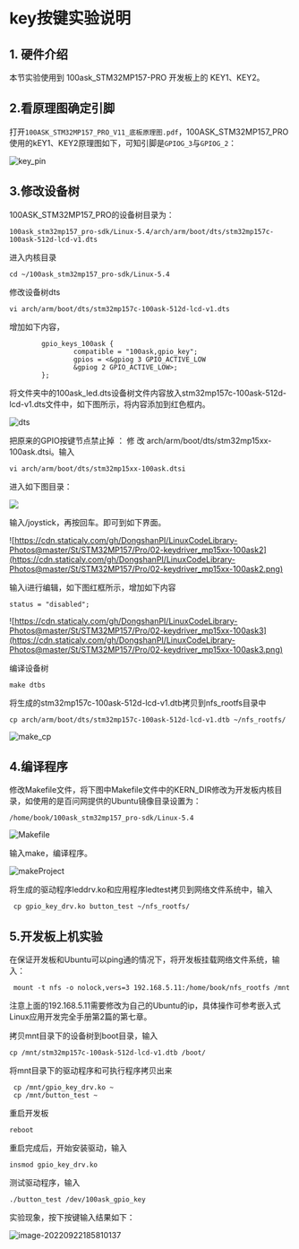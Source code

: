 # key按键实验说明

## 1. 硬件介绍

本节实验使用到 100ask_STM32MP157-PRO 开发板上的 KEY1、KEY2。

## 2.看原理图确定引脚

打开`100ASK_STM32MP157_PRO_V11_底板原理图.pdf`，100ASK_STM32MP157_PRO使用的kEY1、KEY2原理图如下，可知引脚是`GPIOG_3`与`GPIOG_2`：

![key_pin](https://cdn.staticaly.com/gh/DongshanPI/LinuxCodeLibrary-Photos@master/St/STM32MP157/Pro/02-keydriver_key_pin.png)

## 3.修改设备树

100ASK_STM32MP157_PRO的设备树目录为：	

`100ask_stm32mp157_pro-sdk/Linux-5.4/arch/arm/boot/dts/stm32mp157c-100ask-512d-lcd-v1.dts`

进入内核目录

```
cd ~/100ask_stm32mp157_pro-sdk/Linux-5.4
```

修改设备树dts

```
vi arch/arm/boot/dts/stm32mp157c-100ask-512d-lcd-v1.dts
```

增加如下内容，

```
        gpio_keys_100ask {
                compatible = "100ask,gpio_key";
                gpios = <&gpiog 3 GPIO_ACTIVE_LOW
                &gpiog 2 GPIO_ACTIVE_LOW>;
        };
```

将文件夹中的100ask_led.dts设备树文件内容放入stm32mp157c-100ask-512d-lcd-v1.dts文件中，如下图所示，将内容添加到红色框内。

![dts](https://cdn.staticaly.com/gh/DongshanPI/LinuxCodeLibrary-Photos@master/St/STM32MP157/Pro/02-keydriver_dts.png)

把原来的GPIO按键节点禁止掉 ： 修 改 arch/arm/boot/dts/stm32mp15xx-100ask.dtsi。输入

```
vi arch/arm/boot/dts/stm32mp15xx-100ask.dtsi
```

进入如下图目录：

![](https://cdn.staticaly.com/gh/DongshanPI/LinuxCodeLibrary-Photos@master/St/STM32MP157/Pro/02-keydriver_mp15xx-100ask.png)

输入/joystick，再按回车。即可到如下界面。

![https://cdn.staticaly.com/gh/DongshanPI/LinuxCodeLibrary-Photos@master/St/STM32MP157/Pro/02-keydriver_mp15xx-100ask2](https://cdn.staticaly.com/gh/DongshanPI/LinuxCodeLibrary-Photos@master/St/STM32MP157/Pro/02-keydriver_mp15xx-100ask2.png)

输入i进行编辑，如下图红框所示，增加如下内容

```
status = "disabled";
```

![https://cdn.staticaly.com/gh/DongshanPI/LinuxCodeLibrary-Photos@master/St/STM32MP157/Pro/02-keydriver_mp15xx-100ask3](https://cdn.staticaly.com/gh/DongshanPI/LinuxCodeLibrary-Photos@master/St/STM32MP157/Pro/02-keydriver_mp15xx-100ask3.png)

编译设备树

```
make dtbs
```

将生成的stm32mp157c-100ask-512d-lcd-v1.dtb拷贝到nfs_rootfs目录中

```
cp arch/arm/boot/dts/stm32mp157c-100ask-512d-lcd-v1.dtb ~/nfs_rootfs/
```

![make_cp](https://cdn.staticaly.com/gh/DongshanPI/LinuxCodeLibrary-Photos@master/St/STM32MP157/Pro/02-keydriver_make_cp.png)

## 4.编译程序

修改Makefile文件，将下图中Makefile文件中的KERN_DIR修改为开发板内核目录，如使用的是百问网提供的Ubuntu镜像目录设置为：

```
/home/book/100ask_stm32mp157_pro-sdk/Linux-5.4
```

![Makefile](https://cdn.staticaly.com/gh/DongshanPI/LinuxCodeLibrary-Photos@master/St/STM32MP157/Pro/02-keydriver_Makefile.png)

输入make，编译程序。

![makeProject](https://cdn.staticaly.com/gh/DongshanPI/LinuxCodeLibrary-Photos@master/St/STM32MP157/Pro/02-keydriver_makeProject.png)

将生成的驱动程序leddrv.ko和应用程序ledtest拷贝到网络文件系统中，输入

```
 cp gpio_key_drv.ko button_test ~/nfs_rootfs/
```

## 5.开发板上机实验

在保证开发板和Ubuntu可以ping通的情况下，将开发板挂载网络文件系统，输入：

```
 mount -t nfs -o nolock,vers=3 192.168.5.11:/home/book/nfs_rootfs /mnt
```

注意上面的192.168.5.11需要修改为自己的Ubuntu的ip，具体操作可参考嵌入式Linux应用开发完全手册第2篇的第七章。

拷贝mnt目录下的设备树到boot目录，输入

```
cp /mnt/stm32mp157c-100ask-512d-lcd-v1.dtb /boot/
```

将mnt目录下的驱动程序和可执行程序拷贝出来

```
 cp /mnt/gpio_key_drv.ko ~
 cp /mnt/button_test ~
```

重启开发板

```
reboot
```

重启完成后，开始安装驱动，输入

```
insmod gpio_key_drv.ko
```

测试驱动程序，输入

```
./button_test /dev/100ask_gpio_key
```

实验现象，按下按键输入结果如下：

![image-20220922185810137](https://cdn.staticaly.com/gh/DongshanPI/LinuxCodeLibrary-Photos@master/St/STM32MP157/Pro/02-keydriver_buttonTest.png)